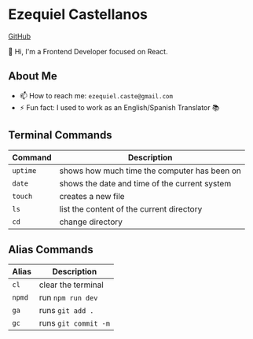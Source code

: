 # Ezequiel Castellanos

[GitHub](https://github.com/EzequielCaste)

👋 Hi, I'm a Frontend Developer focused on React.

## About Me
- 📫 How to reach me: `ezequiel.caste@gmail.com`
- ⚡ Fun fact: I used to work as an English/Spanish Translator 📚


## Terminal Commands
| Command | Description                                     |
| ------- | ----------------------------------------------- |
|`uptime` | shows how much time the computer has been on    |
|`date`   | shows the date and time of the current system   |
|`touch`  | creates a new file                              |
|`ls`     | list the content of the current directory       |
|`cd`     | change directory                                |

## Alias Commands
| Alias | Description         |
| ----- | ------------------- |
|`cl`   | clear the terminal  |
|`npmd` | run `npm run dev`   |
|`ga`   | runs `git add .`    |
|`gc`   | runs `git commit -m`|



